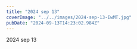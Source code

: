 ```yaml
---
title: "2024 sep 13"
coverImage: "../../images/2024-sep-13-IwMT.jpg"
pubDate: "2024-09-13T14:23:02.984Z"
---
```


2024 sep 13
